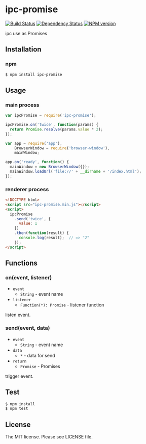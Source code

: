 # ipc-promise

[![Build Status](https://travis-ci.org/sasaplus1/ipc-promise.svg)](https://travis-ci.org/sasaplus1/ipc-promise)
[![Dependency Status](https://gemnasium.com/sasaplus1/ipc-promise.svg)](https://gemnasium.com/sasaplus1/ipc-promise)
[![NPM version](https://badge.fury.io/js/ipc-promise.svg)](http://badge.fury.io/js/ipc-promise)

ipc use as Promises

## Installation

### npm

```sh
$ npm install ipc-promise
```

## Usage

### main process

```js
var ipcPromise = require('ipc-promise');

ipcPromise.on('twice', function(params) {
  return Promise.resolve(params.value * 2);
});

var app = require('app'),
    BrowserWindow = require('browser-window'),
    mainWindow;

app.on('ready', function() {
  mainWindow = new BrowserWindow({});
  mainWindow.loadUrl('file://' + __dirname + '/index.html');
});
```

### renderer process

```html
<!DOCTYPE html>
<script src="ipc-promise.min.js"></script>
<script>
  ipcPromise
    .send('twice', {
      value: 1
    })
    .then(function(result) {
      console.log(result);  // => "2"
    });
</script>
```

## Functions

### on(event, listener)

- `event`
  - `String` - event name
- `listener`
  - `Function(*): Promise` - listener function

listen event.

### send(event, data)

- `event`
  - `String` - event name
- `data`
  - `*` - data for send
- `return`
  - `Promise` - Promises

trigger event.

## Test

```sh
$ npm install
$ npm test
```

## License

The MIT license. Please see LICENSE file.
